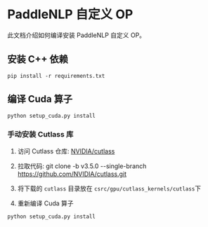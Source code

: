 # PaddleNLP 自定义 OP

此文档介绍如何编译安装 PaddleNLP 自定义 OP。

## 安装 C++ 依赖

```shell
pip install -r requirements.txt
```

## 编译 Cuda 算子

```shell
python setup_cuda.py install
```

### 手动安装 Cutlass 库
1. 访问 Cutlass 仓库: [NVIDIA/cutlass](https://github.com/NVIDIA/cutlass)

2. 拉取代码:
    git clone -b v3.5.0 --single-branch https://github.com/NVIDIA/cutlass.git

3. 将下载的 `cutlass` 目录放在 `csrc/gpu/cutlass_kernels/cutlass`下

4. 重新编译 Cuda 算子
```shell
python setup_cuda.py install
```
